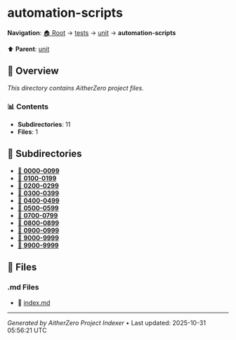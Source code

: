 # automation-scripts

**Navigation**: [🏠 Root](../../../index.md) → [tests](../../index.md) → [unit](../index.md) → **automation-scripts**

⬆️ **Parent**: [unit](../index.md)

## 📖 Overview

*This directory contains AitherZero project files.*

### 📊 Contents

- **Subdirectories**: 11
- **Files**: 1

## 📁 Subdirectories

- [📂 **0000-0099**](./0000-0099/index.md)
- [📂 **0100-0199**](./0100-0199/index.md)
- [📂 **0200-0299**](./0200-0299/index.md)
- [📂 **0300-0399**](./0300-0399/index.md)
- [📂 **0400-0499**](./0400-0499/index.md)
- [📂 **0500-0599**](./0500-0599/index.md)
- [📂 **0700-0799**](./0700-0799/index.md)
- [📂 **0800-0899**](./0800-0899/index.md)
- [📂 **0900-0999**](./0900-0999/index.md)
- [📂 **9000-9999**](./9000-9999/index.md)
- [📂 **9900-9999**](./9900-9999/index.md)

## 📄 Files

### .md Files

- 📝 [index.md](./index.md)

---

*Generated by AitherZero Project Indexer* • Last updated: 2025-10-31 05:56:21 UTC

